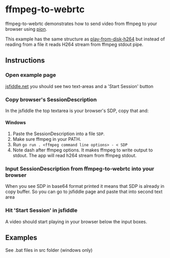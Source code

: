 # ffmpeg-to-webrtc

ffmpeg-to-webrtc demonstrates how to send video from ffmpeg to your browser using [pion](https://github.com/pion/webrtc).

This example has the same structure as [play-from-disk-h264](https://github.com/pion/example-webrtc-applications/blob/master/play-from-disk-h264) but instead of reading from a file it reads H264 stream from ffmpeg stdout pipe.

## Instructions

### Open example page
[jsfiddle.net](https://jsfiddle.net/9s10amwL/) you should see two text-areas and a 'Start Session' button

### Copy browser's SessionDescription
In the jsfiddle the top textarea is your browser's SDP, copy that and:

#### Windows
1. Paste the SessionDescription into a file `SDP`.
2. Make sure ffmpeg in your PATH.
3. Run `go run . <ffmpeg command line options> - < SDP`
4. Note dash after ffmpeg options. It makes ffmpeg to write output to stdout. The app will read h264 stream from ffmpeg stdout.

### Input SessionDescription from ffmpeg-to-webrtc into your browser
When you see SDP in base64 format printed it means that SDP is already in copy buffer. So you can go to jsfiddle page and paste that into second text area

### Hit 'Start Session' in jsfiddle
A video should start playing in your browser below the input boxes.

## Examples
See .bat files in src folder (windows only)
